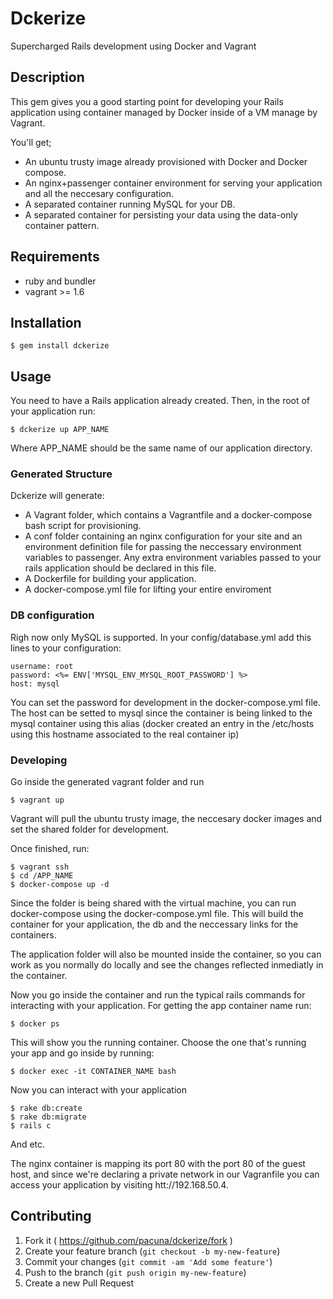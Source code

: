 # Dckerize

Supercharged Rails development using Docker and Vagrant

## Description

This gem gives you a good starting point for developing your Rails application using container managed by Docker
inside of a VM manage by Vagrant.

You'll get;

- An ubuntu trusty image already provisioned with Docker and Docker compose.
- An nginx+passenger container environment for serving your application and all the neccesary configuration.
- A separated container running MySQL for your DB.
- A separated container for persisting your data using the data-only container pattern.


## Requirements

- ruby and bundler
- vagrant >= 1.6

## Installation

    $ gem install dckerize

## Usage

You need to have a Rails application already created.
Then, in the root of your application run:

    $ dckerize up APP_NAME

Where APP_NAME should be the same name of our application directory.

### Generated Structure

Dckerize will generate:

- A Vagrant folder, which contains a Vagrantfile and a docker-compose bash script for provisioning.
- A conf folder containing an nginx configuration for your site and an environment definition file for passing
the neccessary environment variables to passenger. Any extra environment variables passed to your rails application
should be declared in this file.
- A Dockerfile for building your application.
- A docker-compose.yml file for lifting your entire enviroment

### DB configuration

Righ now only MySQL is supported.
In your config/database.yml add this lines to your configuration:

    username: root
    password: <%= ENV['MYSQL_ENV_MYSQL_ROOT_PASSWORD'] %>
    host: mysql

You can set the password for development in the docker-compose.yml file.
The host can be setted to mysql since the container is being linked to the mysql container
using this alias (docker created an entry in the /etc/hosts using this hostname associated to the real container ip)

### Developing

Go inside the generated vagrant folder and run

    $ vagrant up

Vagrant will pull the ubuntu trusty image, the neccesary docker images and set the shared folder for
development.

Once finished, run:

    $ vagrant ssh
    $ cd /APP_NAME
    $ docker-compose up -d

Since the folder is being shared with the virtual machine, you can run docker-compose using the docker-compose.yml file.
This will build the container for your application, the db and the neccessary links for the containers.

The application folder will also be mounted inside the container, so you can work as you normally do locally and see the changes
reflected inmediatly in the container.

Now you go inside the container and run the typical rails commands for interacting with your application.
For getting the app container name run:

    $ docker ps

This will show you the running container. Choose the one that's running your app and go inside by running:

    $ docker exec -it CONTAINER_NAME bash

Now you can interact with your application

    $ rake db:create
    $ rake db:migrate
    $ rails c

And etc.

The nginx container is mapping its port 80 with the port 80 of the guest host, and since we're declaring a private network in our Vagranfile
you can access your application by visiting htt://192.168.50.4.

## Contributing

1. Fork it ( https://github.com/pacuna/dckerize/fork )
2. Create your feature branch (`git checkout -b my-new-feature`)
3. Commit your changes (`git commit -am 'Add some feature'`)
4. Push to the branch (`git push origin my-new-feature`)
5. Create a new Pull Request
